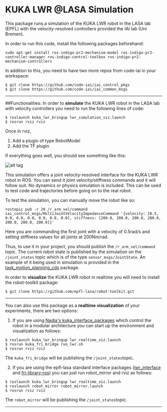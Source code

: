 # KUKA LWR @LASA Simulation 
This package runs a simulation of the KUKA LWR robot in the LASA lab (EPFL) with the velocity-resolved controllers provided the IAI lab (Uni Bremen).

In order to run this code, install the following packages beforehand:
 
```
sudo apt-get install ros-indigo-pr2-mechanism-model ros-indigo-pr2-controller-manager ros-indigo-control-toolbox ros-indigo-pr2-mechanism-controllers
```

In addition to this, you need to have two more repos from code-iai in your workspace:

```
$ git clone https://github.com/code-iai/iai_control_pkgs
$ git clone https://github.com/code-iai/iai_common_msgs
```
---
##Functionalities:
In order to **simulate** the KUKA LWR robot in the LASA lab with velocity controllers you need to run the following lines of code:

```
$ roslaunch kuka_lwr_bringup lwr_simulation_viz.launch
$ rosrun rviz rviz
```

Once in rviz, 
 1. Add a plugin of type RobotModel
 2. Add the TF plugin

If everything goes well, you should see something like this:

![alt tag](https://cloud.githubusercontent.com/assets/761512/10678185/08057796-7911-11e5-8641-896615534612.png)


This simulation offers a joint velocity-resolved interface for the KUKA LWR robot in ROS. You can send it joint velocity/stiffness commands and it will follow suit. No dynamics or physics simulation is included. This can be used to test code and trajectories before going on to the real robot.

To test the simulation, you can manually move the robot like so:

```
rostopic pub -r 20 /r_arm_vel/command iai_control_msgs/MultiJointVelocityImpedanceCommand '{velocity: [0.5, 0.0, 0.0, 0.0, 0.0, 0.0, 0.0], stiffness: [200.0, 200.0, 200.0, 200.0, 200.0, 200.0, 200.0]}'

```
Here you are commanding the first joint with a velocity of 0.5rad/s and setting stiffness values for all joints at 200Nm/rad.

Thus, to use it in your project, you should publish the ```/r_arm_vel/command``` topic. The current robot state is published by the simulation on the ```/joint_states``` topic which is of the type ```sensor_msgs/JointState```. An example of it being used in simulation is provided in the [task_motion_planning_cds](https://github.com/nbfigueroa/task_motion_planning_cds) package.

In order to **visualize** the KUKA LWR robot in realtime you will need to install the robot-toolkit package:
```
$ git clone https://github.com/epfl-lasa/robot-toolkit.git
```
---
You can also use this package as a **realtime visualization** of your experiments, there are two options:
 1. If you are using [Nadia's kuka_interface_packages](https://github.com/nbfigueroa/kuka_interface_packages.git)   which control the robot in a modular architecture you can start up the environment and visualization as follows:

 ```
 $ roslaunch kuka_lwr_bringup lwr_realtime_viz.launch
 $ rosrun kuka_fri_bridge run_lwr.sh
 $ rosrun rviz rviz
 ```
The ```kuka_fri_bridge``` will be publishing the ```/joint_states```topic.

 2. If you are using the epfl-lasa standard interface packages ([lwr_interface](https://github.com/epfl-lasa/lwr-interface) and [fri-library-ros](https://github.com/epfl-lasa/fri-library-ros)) you can just run robot_mirror and rviz as follows:

 ```
 $ roslaunch kuka_lwr_bringup lwr_realtime_viz.launch
 $ roslaunch robot_mirror robot_mirror.launch
 $ rosrun rviz rviz
 ```
 The ```robot_mirror``` will be publishing the ```/joint_states```topic.
 
---
